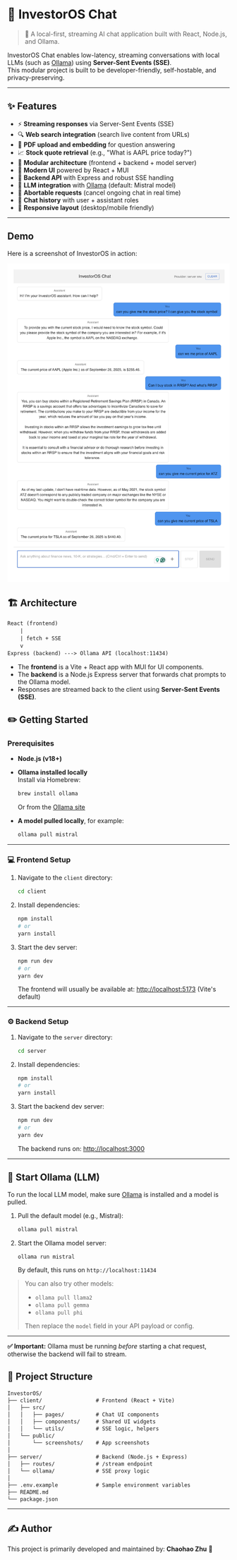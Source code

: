 # 💼 InvestorOS Chat

> 💬 A local-first, streaming AI chat application built with React, Node.js, and Ollama.

InvestorOS Chat enables low-latency, streaming conversations with local LLMs (such as [Ollama](https://ollama.ai)) using **Server-Sent Events (SSE)**.  
This modular project is built to be developer-friendly, self-hostable, and privacy-preserving.

---

## ✨ Features

- ⚡ **Streaming responses** via Server-Sent Events (SSE)  
- 🔍 **Web search integration** (search live content from URLs)
- 📄 **PDF upload and embedding** for question answering
- 📈 **Stock quote retrieval** (e.g., "What is AAPL price today?")
- 🧩 **Modular architecture** (frontend + backend + model server)  
- 🎨 **Modern UI** powered by React + MUI  
- 🔌 **Backend API** with Express and robust SSE handling  
- 🤖 **LLM integration** with [Ollama](https://ollama.ai) (default: Mistral model)  
- 🛑 **Abortable requests** (cancel ongoing chat in real time)  
- 📜 **Chat history** with user + assistant roles  
- 📱 **Responsive layout** (desktop/mobile friendly)

---

## Demo

Here is a screenshot of InvestorOS in action:

![InvestorOS Chat Demo](./demo1.png)

## 🏗️ Architecture

```txt
React (frontend)
    |
    | fetch + SSE
    v
Express (backend) ---> Ollama API (localhost:11434)
```

- The **frontend** is a Vite + React app with MUI for UI components.
- The **backend** is a Node.js Express server that forwards chat prompts to the Ollama model.
- Responses are streamed back to the client using **Server-Sent Events (SSE)**.



## ✏️ Getting Started

### Prerequisites

- **Node.js (v18+)**
- **Ollama installed locally**  
  Install via Homebrew:

  ```bash
  brew install ollama
  ```

  Or from the [Ollama site](https://ollama.ai)

- **A model pulled locally**, for example:

  ```bash
  ollama pull mistral
  ```

---
### 💻 Frontend Setup

1. Navigate to the `client` directory:

    ```bash
    cd client
    ```

2. Install dependencies:

    ```bash
    npm install
    # or
    yarn install
    ```

3. Start the dev server:

    ```bash
    npm run dev
    # or
    yarn dev
    ```

    The frontend will usually be available at: [http://localhost:5173](http://localhost:5173) (Vite's default)

---
### ⚙️ Backend Setup

1. Navigate to the `server` directory:

    ```bash
    cd server
    ```

2. Install dependencies:

    ```bash
    npm install
    # or
    yarn install
    ```

3. Start the backend dev server:

    ```bash
    npm run dev
    # or
    yarn dev
    ```

    The backend runs on: [http://localhost:3000](http://localhost:3000)

---

## 🧠 Start Ollama (LLM)

To run the local LLM model, make sure [Ollama](https://ollama.ai) is installed and a model is pulled.

1. Pull the default model (e.g., Mistral):

    ```bash
    ollama pull mistral
    ```

2. Start the Ollama model server:

    ```bash
    ollama run mistral
    ```

    By default, this runs on `http://localhost:11434`

> You can also try other models:
> - `ollama pull llama2`
> - `ollama pull gemma`
> - `ollama pull phi`
>
> Then replace the `model` field in your API payload or config.

---

**✅ Important:** Ollama must be running *before* starting a chat request, otherwise the backend will fail to stream.


## 📁 Project Structure

```
InvestorOS/
├── client/                 # Frontend (React + Vite)
│   ├── src/
│   │   ├── pages/          # Chat UI components
│   │   ├── components/     # Shared UI widgets
│   │   └── utils/          # SSE logic, helpers
│   └── public/
│       └── screenshots/    # App screenshots
│
├── server/                 # Backend (Node.js + Express)
│   ├── routes/             # /stream endpoint
│   └── ollama/             # SSE proxy logic
│
├── .env.example            # Sample environment variables
├── README.md
└── package.json
```

---

## ✍️ Author

This project is primarily developed and maintained by: **Chaohao Zhu** 👋
